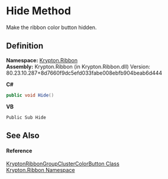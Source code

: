 # Hide Method


Make the ribbon color button hidden.



## Definition
**Namespace:** <a href="1e9bc734-cff9-e9b8-f013-94cdac669794.md">Krypton.Ribbon</a>  
**Assembly:** Krypton.Ribbon (in Krypton.Ribbon.dll) Version: 80.23.10.287+8d7660f9dc5efd033fabe008ebfb904beab6d444

**C#**
``` C#
public void Hide()
```
**VB**
``` VB
Public Sub Hide
```



## See Also


#### Reference
<a href="11637402-9f93-e6c3-d391-f6486719dd91.md">KryptonRibbonGroupClusterColorButton Class</a>  
<a href="1e9bc734-cff9-e9b8-f013-94cdac669794.md">Krypton.Ribbon Namespace</a>  
